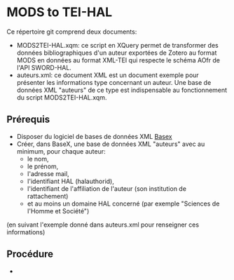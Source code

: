 # MODS to TEI-HAL

Ce répertoire git comprend deux documents:

* MODS2TEI-HAL.xqm: ce script en XQuery permet de transformer des données bibliographiques d'un auteur exportées de Zotero au format MODS en données au format XML-TEI qui respecte le schéma AOfr de l'API SWORD-HAL.
* auteurs.xml: ce document XML est un document exemple pour présenter les informations type concernant un auteur.
Une base de données XML "auteurs" de ce type est indispensable au fonctionnement du script MODS2TEI-HAL.xqm.


## Prérequis

* Disposer du logiciel de bases de données XML [Basex](http://basex.org/)
* Créer, dans BaseX, une base de données XML "auteurs" avec au minimum, pour chaque auteur: 
    * le nom, 
    * le prénom, 
    * l'adresse mail, 
    * l'identifiant HAL (halauthorid), 
    * l'identifiant de l'affiliation de l'auteur (son institution de rattachement)
    * et au moins un domaine HAL concerné (par exemple "Sciences de l'Homme et Société")
   
(en suivant l'exemple donné dans auteurs.xml pour renseigner ces informations)

## Procédure

* 
